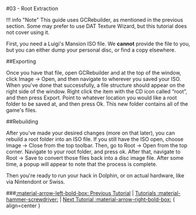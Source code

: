 #03 - Root Extraction

!!! info "Note"
	This guide uses GCRebuilder, as mentioned in the previous section. Some may prefer to use DAT Texture Wizard, but this tutorial does not cover using it.

First, you need a Luigi's Mansion ISO file. We **cannot** provide the file to you, but you can either dump your personal disc, or find a copy elsewhere.

##Exporting

Once you have that file, open GCRebuilder and at the top of the window, click Image → Open, and then navigate to wherever you saved your ISO. When you've done that successfully, a file structure should appear on the right side of the window.
Right click the item with the CD icon called “root”, and then press Export. Point to whatever location you would like a root folder to be saved at, and then press Ok. This new folder contains all of the game's files.

##Rebuilding

After you've made your desired changes (more on that later), you can rebuild a root folder into an ISO file.
If you still have the ISO open, choose Image → Close from the top toolbar.
Then, go to Root → Open from the top corner. Navigate to your root folder, and press ok.
After that, navigate to Root → Save to convert those files back into a disc image file. After some time, a popup will appear to note that the process is complete.

Then you're ready to run your hack in Dolphin, or on actual hardware, like via Nintendont or Swiss.

###[:material-arrow-left-bold-box: Previous Tutorial](02_Recommended_Tools.md) | [ Tutorials :material-hammer-screwdriver:](03_Root_Extraction.md) | [Next Tutorial :material-arrow-right-bold-box:](04_Dolphin_Setup.md) { align=center }